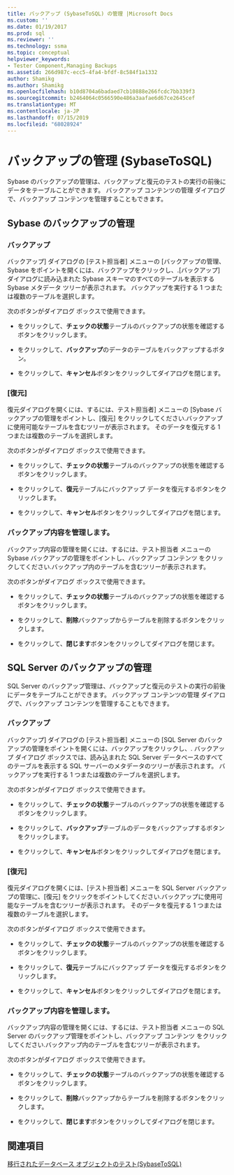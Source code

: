 ```yaml
---
title: バックアップ (SybaseToSQL) の管理 |Microsoft Docs
ms.custom: ''
ms.date: 01/19/2017
ms.prod: sql
ms.reviewer: ''
ms.technology: ssma
ms.topic: conceptual
helpviewer_keywords:
- Tester Component,Managing Backups
ms.assetid: 266d987c-ecc5-4fa4-bfdf-8c584f1a1332
author: Shamikg
ms.author: Shamikg
ms.openlocfilehash: b10d8704a6badaed7cb10888e266fcdc7bb339f3
ms.sourcegitcommit: b2464064c0566590e486a3aafae6d67ce2645cef
ms.translationtype: MT
ms.contentlocale: ja-JP
ms.lasthandoff: 07/15/2019
ms.locfileid: "68028924"
---
```

# <a name="managing-backups-sybasetosql"></a>バックアップの管理 (SybaseToSQL)
Sybase のバックアップの管理は、バックアップと復元のテストの実行の前後にデータをテーブルことができます。 バックアップ コンテンツの管理 ダイアログで、バックアップ コンテンツを管理することもできます。  
  
## <a name="sybase-backup-management"></a>Sybase のバックアップの管理  
  
### <a name="backup"></a>バックアップ  
バックアップ] ダイアログの [テスト担当者] メニューの [バックアップの管理、Sybase をポイントを開くには、バックアップをクリックし、.[バックアップ] ダイアログに読み込まれた Sybase スキーマのすべてのテーブルを表示する Sybase メタデータ ツリーが表示されます。 バックアップを実行する 1 つまたは複数のテーブルを選択します。  
  
次のボタンがダイアログ ボックスで使用できます。  
  
-   をクリックして、**チェックの状態**テーブルのバックアップの状態を確認するボタンをクリックします。  
  
-   をクリックして、**バックアップ**のデータのテーブルをバックアップするボタン。  
  
-   をクリックして、**キャンセル**ボタンをクリックしてダイアログを閉じます。  
  
### <a name="restore"></a>[復元]  
復元ダイアログを開くには、するには、テスト担当者] メニューの [Sybase バックアップの管理をポイントし、[復元] をクリックしてください.バックアップに使用可能なテーブルを含むツリーが表示されます。 そのデータを復元する 1 つまたは複数のテーブルを選択します。  
  
次のボタンがダイアログ ボックスで使用できます。  
  
-   をクリックして、**チェックの状態**テーブルのバックアップの状態を確認するボタンをクリックします。  
  
-   をクリックして、**復元**テーブルにバックアップ データを復元するボタンをクリックします。  
  
-   をクリックして、**キャンセル**ボタンをクリックしてダイアログを閉じます。  
  
### <a name="managing-backup-contents"></a>バックアップ内容を管理します。  
バックアップ内容の管理を開くには、するには、テスト担当者 メニューの Sybase バックアップの管理をポイントし、バックアップ コンテンツ をクリックしてください.バックアップ内のテーブルを含むツリーが表示されます。  
  
次のボタンがダイアログ ボックスで使用できます。  
  
-   をクリックして、**チェックの状態**テーブルのバックアップの状態を確認するボタンをクリックします。  
  
-   をクリックして、**削除**バックアップからテーブルを削除するボタンをクリックします。  
  
-   をクリックして、**閉じます**ボタンをクリックしてダイアログを閉じます。  
  
## <a name="sql-server-backup-management"></a>SQL Server のバックアップの管理  
SQL Server のバックアップ管理は、バックアップと復元のテストの実行の前後にデータをテーブルことができます。 バックアップ コンテンツの管理 ダイアログで、バックアップ コンテンツを管理することもできます。  
  
### <a name="backup"></a>バックアップ  
バックアップ] ダイアログの [テスト担当者] メニューの [SQL Server のバックアップの管理をポイントを開くには、バックアップをクリックし、. バックアップ ダイアログ ボックスでは、読み込まれた SQL Server データベースのすべてのテーブルを表示する SQL サーバーのメタデータのツリーが表示されます。 バックアップを実行する 1 つまたは複数のテーブルを選択します。  
  
次のボタンがダイアログ ボックスで使用できます。  
  
-   をクリックして、**チェックの状態**テーブルのバックアップの状態を確認するボタンをクリックします。  
  
-   をクリックして、**バックアップ**テーブルのデータをバックアップするボタンをクリックします。  
  
-   をクリックして、**キャンセル**ボタンをクリックしてダイアログを閉じます。  
  
### <a name="restore"></a>[復元]  
復元ダイアログを開くには、[テスト担当者] メニューを SQL Server バックアップの管理に、[復元] をクリックをポイントしてください.バックアップに使用可能なテーブルを含むツリーが表示されます。 そのデータを復元する 1 つまたは複数のテーブルを選択します。  
  
次のボタンがダイアログ ボックスで使用できます。  
  
-   をクリックして、**チェックの状態**テーブルのバックアップの状態を確認するボタンをクリックします。  
  
-   をクリックして、**復元**テーブルにバックアップ データを復元するボタンをクリックします。  
  
-   をクリックして、**キャンセル**ボタンをクリックしてダイアログを閉じます。  
  
### <a name="managing-backup-contents"></a>バックアップ内容を管理します。  
バックアップ内容の管理を開くには、するには、テスト担当者 メニューの SQL Server のバックアップ管理をポイントし、バックアップ コンテンツ をクリックしてください.バックアップ内のテーブルを含むツリーが表示されます。  
  
次のボタンがダイアログ ボックスで使用できます。  
  
-   をクリックして、**チェックの状態**テーブルのバックアップの状態を確認するボタンをクリックします。  
  
-   をクリックして、**削除**バックアップからテーブルを削除するボタンをクリックします。  
  
-   をクリックして、**閉じます**ボタンをクリックしてダイアログを閉じます。  
  
## <a name="see-also"></a>関連項目  
[移行されたデータベース オブジェクトのテスト&#40;SybaseToSQL&#41;](../../ssma/sybase/testing-migrated-database-objects-sybasetosql.md)  
  
